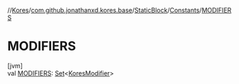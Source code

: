 //[Kores](../../../../index.md)/[com.github.jonathanxd.kores.base](../../index.md)/[StaticBlock](../index.md)/[Constants](index.md)/[MODIFIERS](-m-o-d-i-f-i-e-r-s.md)

# MODIFIERS

[jvm]\
val [MODIFIERS](-m-o-d-i-f-i-e-r-s.md): [Set](https://kotlinlang.org/api/latest/jvm/stdlib/kotlin.collections/-set/index.html)<[KoresModifier](../../-kores-modifier/index.md)>
